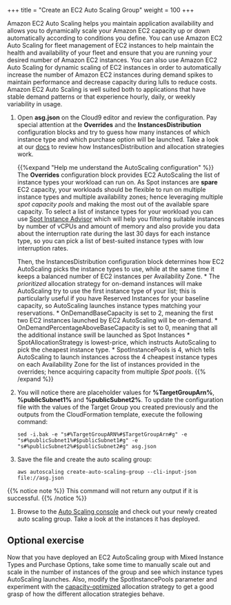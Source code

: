 +++
title = "Create an EC2 Auto Scaling Group"
weight = 100
+++

Amazon EC2 Auto Scaling helps you maintain application availability and allows you to dynamically scale your Amazon EC2 capacity up or down automatically according to conditions you define. You can use Amazon EC2 Auto Scaling for fleet management of EC2 instances to help maintain the health and availability of your fleet and ensure that you are running your desired number of Amazon EC2 instances. You can also use Amazon EC2 Auto Scaling for dynamic scaling of EC2 instances in order to automatically increase the number of Amazon EC2 instances during demand spikes to maintain performance and decrease capacity during lulls to reduce costs. Amazon EC2 Auto Scaling is well suited both to applications that have stable demand patterns or that experience hourly, daily, or weekly variability in usage.

1. Open **asg.json** on the Cloud9 editor and review the configuration. Pay special attention at the **Overrides** and the **InstancesDistribution** configuration blocks and try to guess how many instances of which instance type and which purchase option will be launched. Take a look at our [docs](https://docs.aws.amazon.com/autoscaling/ec2/userguide/asg-purchase-options.html#asg-allocation-strategies) to review how InstancesDistribution and allocation strategies work.

	{{%expand "Help me understand the AutoScaling configuration" %}}
	The **Overrides** configuration block provides EC2 AutoScaling the list of instance types your workload can run on. As Spot instances are **spare** EC2 capacity, your workloads should be flexible to run on multiple instance types and multiple availability zones; hence leveraging multiple *spot capacity pools* and making the most out of the available spare capacity. To select a list of instance types for your workload you can use [Spot Instance Advisor](https://aws.amazon.com/ec2/spot/instance-advisor/) which will help you filtering suitable instances by number of vCPUs and amount of memory and also provide you data about the interruption rate during the last 30 days for each instance type, so you can pick a list of best-suited instance types with low interruption rates.

	Then, the InstancesDistribution configuration block determines how EC2 AutoScaling picks the instance types to use, while at the same time it keeps a balanced number of EC2 instances per Availability Zone. 
		* The *prioritized* allocation strategy for on-demand instances will make AutoScaling try to use the first instance type of your list; this is particularly useful if you have Reserved Instances for your baseline capacity, so AutoScaling launches instance types matching your reservations. 
		* OnDemandBaseCapacity is set to 2, meaning the first two EC2 instances launched by EC2 AutoScaling will be on-demand.
		* OnDemandPercentageAboveBaseCapacity is set to 0, meaning that all the additional instance swill be launched as Spot Instances
		* SpotAllocationStrategy is lowest-price, which instructs AutoScaling to pick the cheapest instance type.
		* SpotInstancePools is 4, which tells AutoScaling to launch instances across the 4 cheapest instance types on each Availability Zone for the list of instances provided in the overrides; hence acquiring capacity from multiple *Spot pools*. 
	{{% /expand %}}

1. You will notice there are placeholder values for **%TargetGroupArn%**, **%publicSubnet1%** and **%publicSubnet2%**. To update the configuration file with the values of the Target Group you created previously and the outputs from the CloudFormation template, execute the following command:

	```
	sed -i.bak -e "s#%TargetGroupARN%#$TargetGroupArn#g" -e "s#%publicSubnet1%#$publicSubnet1#g" -e "s#%publicSubnet2%#$publicSubnet2#g" asg.json
	```

1. Save the file and create the auto scaling group:

	```
	aws autoscaling create-auto-scaling-group --cli-input-json file://asg.json
	```
{{% notice note %}}
This command will not return any output if it is successful.
{{% /notice %}}

	
1. Browse to the [Auto Scaling console](https://console.aws.amazon.com/ec2/autoscaling/home#AutoScalingGroups:view=details) and check out your newly created auto scaling group. Take a look at the instances it has deployed.


## Optional exercise

Now that you have deployed an EC2 AutoScaling group with Mixed Instance Types and Purchase Options, take some time to manually scale out and scale in the number of instances of the group and see which instance types AutoScaling launches. Also, modify the SpotInstancePools parameter and experiment with the [capacity-optimized](https://aws.amazon.com/blogs/compute/introducing-the-capacity-optimized-allocation-strategy-for-amazon-ec2-spot-instances/) allocation strategy to get a good grasp of how the different allocation strategies behave. 